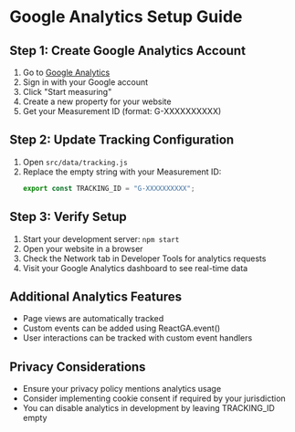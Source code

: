 # Google Analytics Setup Guide

## Step 1: Create Google Analytics Account
1. Go to [Google Analytics](https://analytics.google.com/)
2. Sign in with your Google account
3. Click "Start measuring"
4. Create a new property for your website
5. Get your Measurement ID (format: G-XXXXXXXXXX)

## Step 2: Update Tracking Configuration
1. Open `src/data/tracking.js`
2. Replace the empty string with your Measurement ID:
   ```javascript
   export const TRACKING_ID = "G-XXXXXXXXXX";
   ```

## Step 3: Verify Setup
1. Start your development server: `npm start`
2. Open your website in a browser
3. Check the Network tab in Developer Tools for analytics requests
4. Visit your Google Analytics dashboard to see real-time data

## Additional Analytics Features
- Page views are automatically tracked
- Custom events can be added using ReactGA.event()
- User interactions can be tracked with custom event handlers

## Privacy Considerations
- Ensure your privacy policy mentions analytics usage
- Consider implementing cookie consent if required by your jurisdiction
- You can disable analytics in development by leaving TRACKING_ID empty



